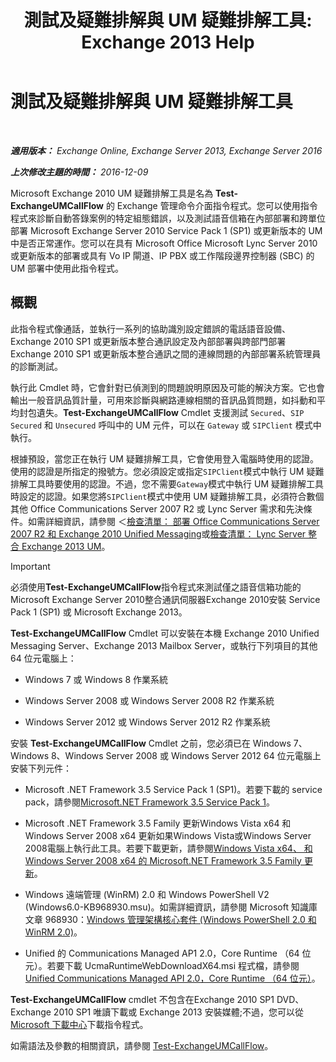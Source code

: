 ﻿---
title: '測試及疑難排解與 UM 疑難排解工具: Exchange 2013 Help'
TOCTitle: 測試及疑難排解與 UM 疑難排解工具
ms:assetid: 1fab2e52-bd2d-4e46-b222-53fee9d34cba
ms:mtpsurl: https://technet.microsoft.com/zh-tw/library/Gg621148(v=EXCHG.150)
ms:contentKeyID: 56271544
ms.date: 05/21/2018
mtps_version: v=EXCHG.150
ms.translationtype: MT
---

# 測試及疑難排解與 UM 疑難排解工具

 

_**適用版本：** Exchange Online, Exchange Server 2013, Exchange Server 2016_

_**上次修改主題的時間：** 2016-12-09_

Microsoft Exchange 2010 UM 疑難排解工具是名為 **Test-ExchangeUMCallFlow** 的 Exchange 管理命令介面指令程式。您可以使用指令程式來診斷自動答錄案例的特定組態錯誤，以及測試語音信箱在內部部署和跨單位部署 Microsoft Exchange Server 2010 Service Pack 1 (SP1) 或更新版本的 UM 中是否正常運作。您可以在具有 Microsoft Office Microsoft Lync Server 2010 或更新版本的部署或具有 Vo IP 閘道、IP PBX 或工作階段邊界控制器 (SBC) 的 UM 部署中使用此指令程式。

## 概觀

此指令程式像通話，並執行一系列的協助識別設定錯誤的電話語音設備、 Exchange 2010 SP1 或更新版本整合通訊設定及內部部署與跨部門部署Exchange 2010 SP1 或更新版本整合通訊之間的連線問題的內部部署系統管理員的診斷測試。

執行此 Cmdlet 時，它會針對已偵測到的問題說明原因及可能的解決方案。它也會輸出一般音訊品質計量，可用來診斷與網路連線相關的音訊品質問題，如抖動和平均封包遺失。**Test-ExchangeUMCallFlow** Cmdlet 支援測試 `Secured`、`SIP Secured` 和 `Unsecured` 呼叫中的 UM 元件，可以在 `Gateway` 或 `SIPClient` 模式中執行。

根據預設，當您正在執行 UM 疑難排解工具，它會使用登入電腦時使用的認證。使用的認證是所指定的撥號方。您必須設定或指定`SIPClient`模式中執行 UM 疑難排解工具時要使用的認證。不過，您不需要`Gateway`模式中執行 UM 疑難排解工具時設定的認證。如果您將`SIPClient`模式中使用 UM 疑難排解工具，必須符合數個其他 Office Communications Server 2007 R2 或 Lync Server 需求和先決條件。如需詳細資訊，請參閱 ＜[檢查清單： 部署 Office Communications Server 2007 R2 和 Exchange 2010 Unified Messaging](https://go.microsoft.com/fwlink/p/?linkid=311961)或[檢查清單： Lync Server 整合 Exchange 2013 UM](checklist-integrate-exchange-2013-um-with-lync-server-exchange-2013-help.md)。


> [!IMPORTANT]  
> 必須使用<strong>Test-ExchangeUMCallFlow</strong>指令程式來測試僅之語音信箱功能的 Microsoft Exchange Server 2010整合通訊伺服器Exchange 2010安裝 Service Pack 1 (SP1) 或 Microsoft Exchange 2013。




**Test-ExchangeUMCallFlow** Cmdlet 可以安裝在本機 Exchange 2010 Unified Messaging Server、Exchange 2013 Mailbox Server，或執行下列項目的其他 64 位元電腦上：

  - Windows 7 或 Windows 8 作業系統

  - Windows Server 2008 或 Windows Server 2008 R2 作業系統

  - Windows Server 2012 或 Windows Server 2012 R2 作業系統

安裝 **Test-ExchangeUMCallFlow** Cmdlet 之前，您必須已在 Windows 7、Windows 8、Windows Server 2008 或 Windows Server 2012 64 位元電腦上安裝下列元件：

  - Microsoft .NET Framework 3.5 Service Pack 1 (SP1)。若要下載的 service pack，請參閱[Microsoft.NET Framework 3.5 Service Pack 1](https://go.microsoft.com/fwlink/p/?linkid=152380)。

  - Microsoft .NET Framework 3.5 Family 更新Windows Vista x64 和Windows Server 2008 x64 更新如果Windows Vista或Windows Server 2008電腦上執行此工具。若要下載更新，請參閱[Windows Vista x64、 和 Windows Server 2008 x64 的 Microsoft.NET Framework 3.5 Family 更新](https://go.microsoft.com/fwlink/p/?linkid=178998)。

  - Windows 遠端管理 (WinRM) 2.0 和 Windows PowerShell V2 (Windows6.0-KB968930.msu)。如需詳細資訊，請參閱 Microsoft 知識庫文章 968930：[Windows 管理架構核心套件 (Windows PowerShell 2.0 和 WinRM 2.0)](http://go.microsoft.com/fwlink/p/?linkid=3052&kbid=968930)。

  - Unified 的 Communications Managed AP1 2.0，Core Runtime （64 位元）。若要下載 UcmaRuntimeWebDownloadX64.msi 程式檔，請參閱[Unified Communications Managed API 2.0，Core Runtime （64 位元）](https://go.microsoft.com/fwlink/p/?linkid=198175)。

**Test-ExchangeUMCallFlow** cmdlet 不包含在Exchange 2010 SP1 DVD、 Exchange 2010 SP1 唯讀下載或 Exchange 2013 安裝媒體;不過，您可以從[Microsoft 下載中心](https://go.microsoft.com/fwlink/p/?linkid=182625)下載指令程式。

如需語法及參數的相關資訊，請參閱 [Test-ExchangeUMCallFlow](https://technet.microsoft.com/zh-tw/library/ff630913\(v=exchg.150\))。

